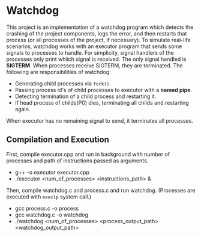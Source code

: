 # Watchdog

This project is an implementation of a watchdog program which detects the crashing of the project components, logs the error, and then restarts that
process (or all processes of the project, if necessary). To simulate real-life scenarios, watchdog works with an executor program that sends some signals to processes 
 to handle. For simplicity, signal handlers of the processes only print whiich signal is received. The only signal handled is **SIGTERM**. When processes receive SIGTERM, they are terminated. The following are responsibilities of watchdog:

 * Generating child processes via `fork()`.
 * Passing process id's of child processes to executor with a **named pipe**.
 * Detecting termination of a child process and restarting it.
 * If head process of childs(P0) dies, terminating all childs and restarting again.

 When executor has no remaining signal to send, it terminates all processes. 

 ## Compilation and Execution

First, compile executor.cpp and run in background with number of processes and path of instructions passed as arguments.
* g++ -o executor executor.cpp
*  ./executor <num_of_processes> <instructions_path> &  
<!-- end of the list -->
Then, compile watchdog.c and process.c and run watchdog. (Processes are executed with `execlp` system call.)
* gcc process.c -o process
* gcc watchdog.c -o watchdog
* ./watchdog <num_of_processes> <process_output_path> <watchdog_output_path>


